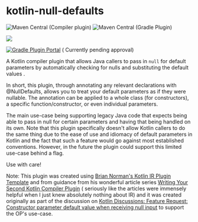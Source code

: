 # kotlin-null-defaults

![Maven Central](https://img.shields.io/maven-central/v/io.github.kyay10.kotlin-null-defaults/kotlin-plugin) (Compiler
plugin)
![Maven Central](https://img.shields.io/maven-central/v/io.github.kyay10.kotlin-null-defaults/gradle-plugin) (Gradle
Plugin)

[![](https://jitpack.io/v/kyay10/kotlin-null-defaults.svg)](https://jitpack.io/#kyay10/kotlin-null-defaults)

[![Gradle Plugin Portal](https://img.shields.io/maven-metadata/v/https/plugins.gradle.org/m2/io/github/kyay10/kotlin-null-defaults/io.github.kyay10.kotlinnulldefaults/maven-metadata.xml.svg?colorB=007ec6&label=gradlePluginPortal)](https://plugins.gradle.org/plugin/io.github.kyay10.kotlin-null-defaults) (
Currently pending approval)

A Kotlin compiler plugin that allows Java callers to pass in `null` for default parameters by automatically checking for
nulls and substituting the default values .

In short, this plugin, through annotating any relevant declarations with @NullDefaults, allows you to treat your default
parameters as if they were nullable. The annotation can be applied to a whole class (for constructors), a specific
function/constructor, or even individual parameters.

The main use-case being supporting legacy Java code that expects being able to pass in null for certain parameters and
having that being handled on its own. Note that this plugin specifically doesn't allow Kotlin callers to do the same
thing due to the ease of use and idiomacy of default parameters in Kotlin and the fact that such a feature would go
against most established conventions. However, in the future the plugin could support this limited use-case behind a
flag.

Use with care!

Note: This plugin was created
using [Brian Norman's Kotlin IR Plugin Template](https://github.com/bnorm/kotlin-ir-plugin-template) and from guidance
from his wonderful article
series [Writing Your Second Kotlin Compiler Plugin](https://blog.bnorm.dev/writing-your-second-compiler-plugin-part-1) (
seriously like the articles were immensely helpful when I just knew absolutely nothing about IR)
and it was created originally as part of the discussion
on [Kotlin Discussions: Feature Request: Constructor parameter default value when receiving null input](https://discuss.kotlinlang.org/t/feature-request-constructor-parameter-default-value-when-receiving-null-input/22704)
to support the OP's use-case.
